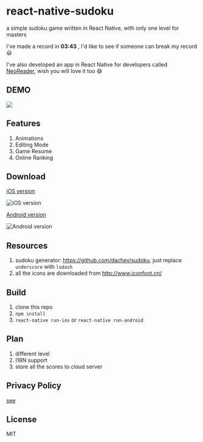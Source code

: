 # react-native-sudoku

a simple sudoku game written in React Native, with only one level for masters

I've made a record in **03:43** , I'd like to see if someone can break my record 😃

I've also developed an app in React Native for developers called [NeoReader](https://github.com/nihgwu/NeoReader), wish you will love it too 😄

## DEMO

![](./resource/demo.gif)

## Features

1. Animations
2. Editing Mode
3. Game Resume
4. Online Ranking

## Download

[iOS version](https://itunes.apple.com/cn/app/shu-du-zhong-shi-chun-cui/id1138612488)

![iOS version](./resource/qrcode-ios.png)

[Android version](http://a.app.qq.com/o/simple.jsp?pkgname=com.liteneo.sudoku)

![Android version](./resource/qrcode-android.png)

## Resources

1. sudoku generator: https://github.com/dachev/sudoku, just replace `underscore` with `lodash`
2. all the icons are downloaded from http://www.iconfont.cn/

## Build

1. clone this repo
2. `npm install`
3. `react-native run-ios` or `react-native run-android`

## Plan

1. different level
2. I18N support
3. store all the scores to cloud server

## Privacy Policy

[see](./PRIVACY.md)

## License

MIT
